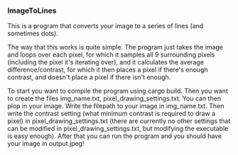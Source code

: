 ### ImageToLines

This is a program that converts your image to a series of lines (and sometimes dots).

The way that this works is quite simple.
The program just takes the image and loops over each pixel, for which it samples all 9 surrounding pixels (including the pixel it's iterating over), and it calculates the average difference/contrast, for which it then places a pixel if there's enough contrast, and doesn't place a pixel if there isn't enough.

To start you want to compile the program using cargo build.
Then you want to create the files img_name.txt, pixel_drawing_settings.txt.
You can then plop in your image.
Write the filepath to your image in img_name.txt.
Then write the contrast setting (what minimum contrast is required to draw a pixel) in pixel_drawing_settings.txt (there are currently no other settings that can be modified in pixel_drawing_settings.txt, but modifying the executable is easy enough).
After that you can run the program and you should have your image in output.jpeg!
